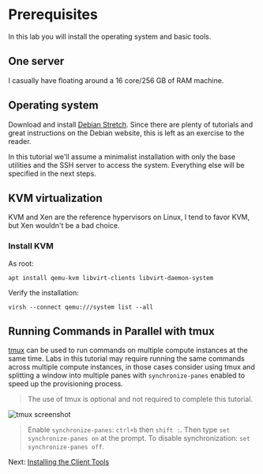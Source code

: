 # Prerequisites

In this lab you will install the operating system and basic tools.

## One server

I casually have floating around a 16 core/256 GB of RAM machine.

## Operating system

Download and install [Debian Stretch](https://www.debian.org/). Since there are plenty of tutorials and great instructions on the Debian website, this is left as an exercise to the reader.

In this tutorial we'll assume a minimalist installation with only the base utilities and the SSH server to access the system. Everything else will be specified in the next steps.

## KVM virtualization

KVM and Xen are the reference hypervisors on Linux, I tend to favor KVM, but Xen wouldn't be a bad choice.

### Install KVM

As root:
```
apt install qemu-kvm libvirt-clients libvirt-daemon-system
```
Verify the installation:
```
virsh --connect qemu:///system list --all
```

## Running Commands in Parallel with tmux

[tmux](https://github.com/tmux/tmux/wiki) can be used to run commands on multiple compute instances at the same time. Labs in this tutorial may require running the same commands across multiple compute instances, in those cases consider using tmux and splitting a window into multiple panes with `synchronize-panes` enabled to speed up the provisioning process.

> The use of tmux is optional and not required to complete this tutorial.

![tmux screenshot](images/tmux-screenshot.png)

> Enable `synchronize-panes`: `ctrl+b` then `shift :`. Then type `set synchronize-panes on` at the prompt. To disable synchronization: `set synchronize-panes off`.

Next: [Installing the Client Tools](02-client-tools.md)
